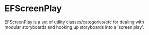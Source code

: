 EFScreenPlay
============

EFScreenPlay is a set of utility classes/categories/etc for dealing with modular storyboards and hooking up storyboards into a 'screen play'.
